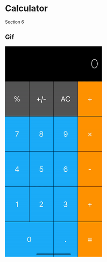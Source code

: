 # Calculator
Section 6

## Gif
![](https://github.com/ReznikVD/calculator/blob/main/calculator/Assets.xcassets/calculator-demo.dataset/calculator-demo.gif)
